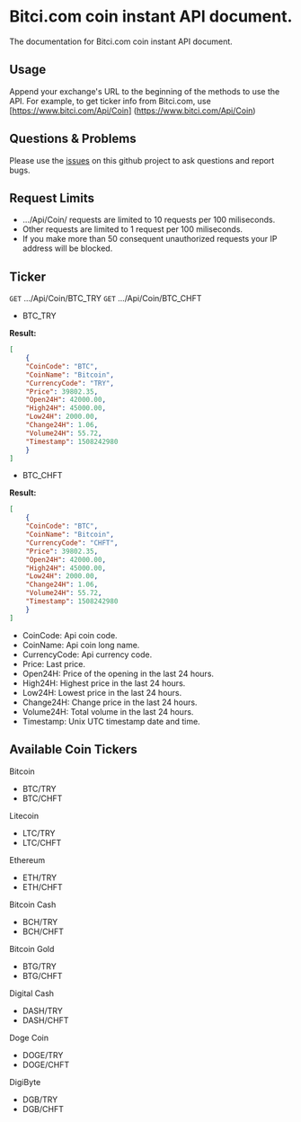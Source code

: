 # Bitci.com coin instant API document.
The documentation for Bitci.com coin instant API document.

## Usage
Append your exchange's URL to the beginning of the methods to use the API. For example, to get ticker info from Bitci.com, use [https://www.bitci.com/Api/Coin] (https://www.bitci.com/Api/Coin)

## Questions & Problems
Please use the [issues](https://github.com/BitciTeknoloji/coin-api-docs/issues) on this github project to ask questions and report bugs.

## Request Limits

* .../Api/Coin/ requests are limited to 10 requests per 100 miliseconds.
* Other requests are limited to 1 request per 100 miliseconds.
* If you make more than 50 consequent unauthorized requests your IP address will be blocked.

## Ticker

<code>GET</code> .../Api/Coin/BTC_TRY
<code>GET</code> .../Api/Coin/BTC_CHFT

* BTC_TRY

**Result:**
``` json
[
	{
	"CoinCode": "BTC",
	"CoinName": "Bitcoin",
	"CurrencyCode": "TRY",
	"Price": 39802.35,
	"Open24H": 42000.00,
	"High24H": 45000.00,
	"Low24H": 2000.00,
	"Change24H": 1.06,
	"Volume24H": 55.72,
	"Timestamp": 1508242980
	}
]
```
* BTC_CHFT

**Result:**
``` json
[
	{
	"CoinCode": "BTC",
	"CoinName": "Bitcoin",
	"CurrencyCode": "CHFT",
	"Price": 39802.35,
	"Open24H": 42000.00,
	"High24H": 45000.00,
	"Low24H": 2000.00,
	"Change24H": 1.06,
	"Volume24H": 55.72,
	"Timestamp": 1508242980
	}
]
```

* CoinCode: Api coin code.
* CoinName: Api coin long name.
* CurrencyCode: Api currency code.
* Price: Last price.
* Open24H: Price of the opening in the last 24 hours.
* High24H: Highest price in the last 24 hours.
* Low24H: Lowest price in the last 24 hours.
* Change24H: Change price in the last 24 hours.
* Volume24H: Total volume in the last 24 hours.
* Timestamp: Unix UTC timestamp date and time.

## Available Coin Tickers

Bitcoin
*	BTC/TRY
*	BTC/CHFT

Litecoin
*	LTC/TRY
*	LTC/CHFT

Ethereum
*	ETH/TRY
*	ETH/CHFT

Bitcoin Cash
*	BCH/TRY
*	BCH/CHFT

Bitcoin Gold
*	BTG/TRY
*	BTG/CHFT

Digital Cash
*	DASH/TRY
*	DASH/CHFT

Doge Coin
*	DOGE/TRY
*	DOGE/CHFT

DigiByte
*	DGB/TRY
*	DGB/CHFT
